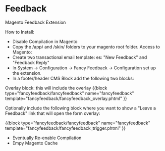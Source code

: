 Feedback
========

Magento Feedback Extension

How to Install:
- Disable Compilation in Magento
- Copy the /app/ and /skin/ folders to your magento root folder.
Access to Magento:
- Create two transactional email template: es: "New Feedback" and "Feedback Reply"
- In System -> Configuration -> Fancy Feedback -> Configuration set up the extension.
- In a footer/header CMS Block add the following two blocks:

Overlay block: this will include the overlay
{{block type="fancyfeedback/fancyfeedback" name="fancyfeedback" template="fancyfeedback/fancyfeedback_overlay.phtml" }}

Optionally include the following block where you want to show a "Leave a Feedback" link that will open the form overlay:

{{block type="fancyfeedback/fancyfeedback" name="fancyfeedback" template="fancyfeedback/fancyfeedback_trigger.phtml" }}

- Eventually Re-enable Compilation
- Empy Magento Cache
